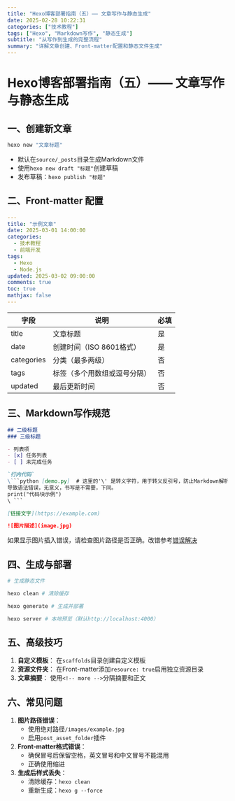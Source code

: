 ```yaml
---
title: "Hexo博客部署指南（五）—— 文章写作与静态生成"
date: 2025-02-28 10:22:31
categories: ["技术教程"]
tags: ["Hexo", "Markdown写作", "静态生成"]
subtitle: "从写作到生成的完整流程"
summary: "详解文章创建、Front-matter配置和静态文件生成"
---
```


# Hexo博客部署指南（五）—— 文章写作与静态生成

## 一、创建新文章
```bash [终端]
hexo new "文章标题"
```
- 默认在`source/_posts`目录生成Markdown文件
- 使用`hexo new draft "标题"`创建草稿
- 发布草稿：`hexo publish "标题"`

## 二、Front-matter 配置
```yaml [示例文章.md]
---
title: "示例文章"
date: 2025-03-01 14:00:00
categories:
  - 技术教程
  - 前端开发
tags: 
  - Hexo
  - Node.js
updated: 2025-03-02 09:00:00
comments: true
toc: true
mathjax: false
---
```

| 字段       | 说明                          | 必填 |
|------------|-------------------------------|------|
| title      | 文章标题                      | 是   |
| date       | 创建时间（ISO 8601格式）      | 是   |
| categories | 分类（最多两级）              | 否   |
| tags       | 标签（多个用数组或逗号分隔）  | 否   |
| updated    | 最后更新时间                  | 否   |

## 三、Markdown写作规范

```markdown [写作示例]
## 二级标题
### 三级标题

- 列表项
- [x] 任务列表
- [ ] 未完成任务

`行内代码`
\```python [demo.py]  # 这里的'\' 是转义字符，用于转义反引号，防止Markdown解析器将其视为代码块，
导致语法错误，无意义，书写是不需要，下同。
print("代码块示例")
\ ```

[链接文字](https://example.com)

![图片描述](image.jpg)   
```
如果显示图片插入错误，请检查图片路径是否正确。改错参考[错误解决](https://blog.csdn.net/m0_43401436/article/details/107191688)

## 四、生成与部署
```bash [终端命令]
# 生成静态文件

hexo clean # 清除缓存

hexo generate # 生成并部署

hexo server # 本地预览（默认http://localhost:4000）

```

## 五、高级技巧
1. **自定义模板**：
   在`scaffolds`目录创建自定义模板
2. **资源文件夹**：
   在Front-matter添加`resource: true`启用独立资源目录
3. **文章摘要**：
   使用`<!-- more -->`分隔摘要和正文

## 六、常见问题
1. **图片路径错误**：
   - 使用绝对路径`/images/example.jpg`
   - 启用`post_asset_folder`插件
2. **Front-matter格式错误**：
   - 确保冒号后保留空格，英文冒号和中文冒号不能混用
   - 正确使用缩进
3. **生成后样式丢失**：
   - 清除缓存：`hexo clean`
   - 重新生成：`hexo g --force`